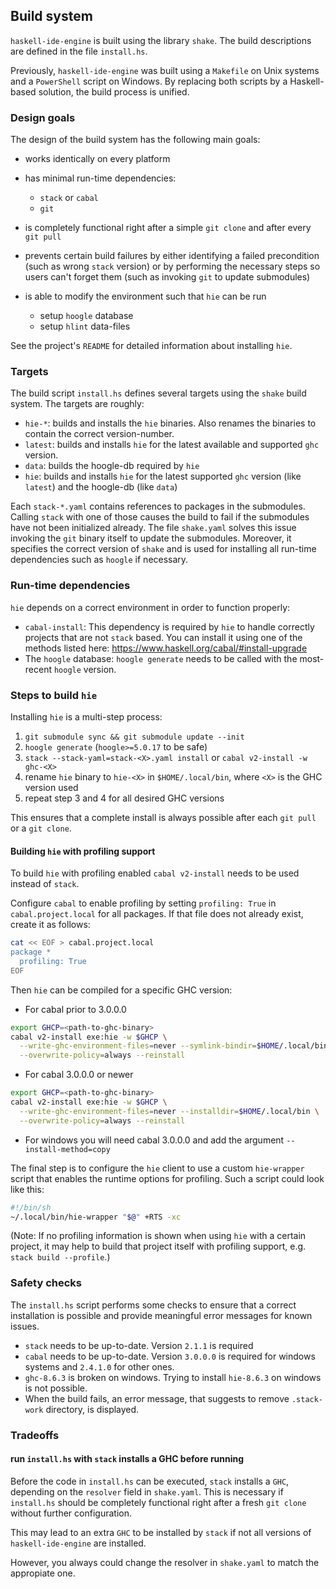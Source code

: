 ## Build system

`haskell-ide-engine` is built using the library `shake`. The build descriptions are defined in the file `install.hs`.

Previously, `haskell-ide-engine` was built using a `Makefile` on Unix systems and a `PowerShell` script on Windows. By replacing both scripts by a Haskell-based solution, the build process is unified.

### Design goals

The design of the build system has the following main goals:

* works identically on every platform
* has minimal run-time dependencies:
    - `stack` or `cabal`
    - `git`
* is completely functional right after a simple `git clone` and after every `git pull`
* prevents certain build failures by either identifying a failed precondition (such as wrong `stack` version) or by performing the necessary steps so users can't forget them (such as invoking `git` to update submodules)


* is able to modify the environment such that `hie` can be run
    - setup `hoogle` database
    - setup `hlint` data-files

See the project's `README` for detailed information about installing `hie`.

### Targets

The build script `install.hs` defines several targets using the `shake` build system. The targets are roughly:

* `hie-*`: builds and installs the `hie` binaries. Also renames the binaries to contain the correct version-number.
* `latest`: builds and installs `hie` for the latest available and supported `ghc` version.
* `data`: builds the hoogle-db required by `hie`
* `hie`:  builds and installs `hie` for the latest supported `ghc` version (like `latest`) and the hoogle-db (like `data`)

Each `stack-*.yaml` contains references to packages in the submodules. Calling `stack` with one of those causes the build to fail if the submodules have not been initialized already. The file `shake.yaml` solves this issue invoking the `git` binary itself to update the submodules. Moreover, it specifies the correct version of `shake` and is used for installing all run-time dependencies such as `hoogle` if necessary.

### Run-time dependencies

`hie` depends on a correct environment in order to function properly:

* `cabal-install`: This dependency is required by `hie` to handle correctly projects that are not `stack` based. You can install it using one of the methods listed here: https://www.haskell.org/cabal/#install-upgrade
* The `hoogle` database: `hoogle generate` needs to be called with the most-recent `hoogle` version.

### Steps to build `hie`

Installing `hie` is a multi-step process:

1. `git submodule sync && git submodule update --init`
2. `hoogle generate` (`hoogle>=5.0.17` to be safe)
3. `stack --stack-yaml=stack-<X>.yaml install` or `cabal v2-install -w ghc-<X>`
4. rename `hie` binary to `hie-<X>` in `$HOME/.local/bin`, where `<X>` is the GHC version used
5. repeat step 3 and 4 for all desired GHC versions

This ensures that a complete install is always possible after each `git pull` or a `git clone`.

#### Building `hie` with profiling support

To build `hie` with profiling enabled `cabal v2-install` needs to be used instead of `stack`.

Configure `cabal` to enable profiling by setting `profiling: True` in `cabal.project.local` for all packages. If that file does not already exist, create it as follows:

```bash
cat << EOF > cabal.project.local
package *
  profiling: True
EOF
```

Then `hie` can be compiled for a specific GHC version:

* For cabal prior to 3.0.0.0
```bash
export GHCP=<path-to-ghc-binary>
cabal v2-install exe:hie -w $GHCP \
  --write-ghc-environment-files=never --symlink-bindir=$HOME/.local/bin \
  --overwrite-policy=always --reinstall
```
* For cabal 3.0.0.0 or newer
```bash
export GHCP=<path-to-ghc-binary>
cabal v2-install exe:hie -w $GHCP \
  --write-ghc-environment-files=never --installdir=$HOME/.local/bin \
  --overwrite-policy=always --reinstall
```
* For windows you will need cabal 3.0.0.0 and add the argument `--install-method=copy`

The final step is to configure the `hie` client to use a custom `hie-wrapper` script that enables the runtime options for profiling. Such a script could look like this:

```bash
#!/bin/sh
~/.local/bin/hie-wrapper "$@" +RTS -xc
```

(Note: If no profiling information is shown when using `hie` with a certain project, it may help to build that project itself with profiling support, e.g. `stack build --profile`.)

### Safety checks

The `install.hs` script performs some checks to ensure that a correct installation is possible and provide meaningful error messages for known issues.

* `stack` needs to be up-to-date. Version `2.1.1` is required
* `cabal` needs to be up-to-date. Version `3.0.0.0` is required for windows systems and `2.4.1.0` for other ones.
* `ghc-8.6.3` is broken on windows. Trying to install `hie-8.6.3` on windows is not possible.
* When the build fails, an error message, that suggests to remove `.stack-work` directory, is displayed.

### Tradeoffs

#### run `install.hs` with `stack` installs a GHC before running

Before the code in `install.hs` can be executed, `stack` installs a `GHC`, depending on the `resolver` field in `shake.yaml`. This is necessary if `install.hs` should be completely functional right after a fresh `git clone` without further configuration.

This may lead to an extra `GHC` to be installed by `stack` if not all versions of `haskell-ide-engine` are installed.

However, you always could change the resolver in `shake.yaml` to match the appropiate one.
